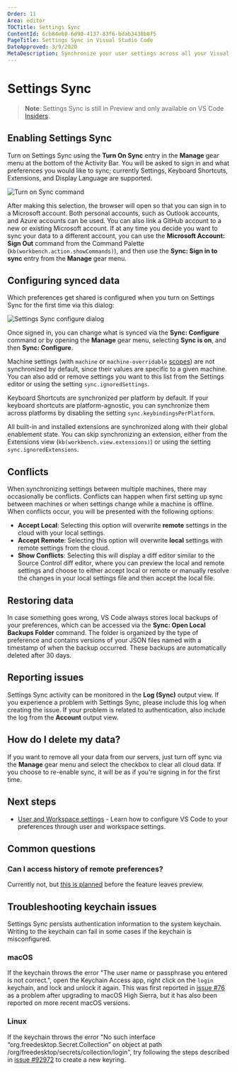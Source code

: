 ```yaml
---
Order: 11
Area: editor
TOCTitle: Settings Sync
ContentId: 6cb84e60-6d90-4137-83f6-bdab3438b8f5
PageTitle: Settings Sync in Visual Studio Code
DateApproved: 3/9/2020
MetaDescription: Synchronize your user settings across all your Visual Studio Code instances.
---
```

# Settings Sync

>**Note**: Settings Sync is still in Preview and only available on VS Code [Insiders](/insiders).

## Enabling Settings Sync

Turn on Settings Sync using the **Turn On Sync** entry in the **Manage** gear menu at the bottom of the Activity Bar. You will be asked to sign in and what preferences you would like to sync; currently Settings, Keyboard Shortcuts, Extensions, and Display Language are supported.

![Turn on Sync command](images/settings-sync/turn-on-sync.png)

After making this selection, the browser will open so that you can sign in to a Microsoft account. Both personal accounts, such as Outlook accounts, and Azure accounts can be used. You can also link a GitHub account to a new or existing Microsoft account. If at any time you decide you want to sync your data to a different account, you can use the **Microsoft Account: Sign Out** command from the Command Palette (`kb(workbench.action.showCommands)`), and then use the **Sync: Sign in to sync** entry from the **Manage** gear menu.

## Configuring synced data

Which preferences get shared is configured when you turn on Settings Sync for the first time via this dialog:

![Settings Sync configure dialog](images/settings-sync/sync-configure.png)

Once signed in, you can change what is synced via the **Sync: Configure** command or by opening the **Manage** gear menu, selecting **Sync is on**, and then **Sync: Configure**.

Machine settings (with `machine` or `machine-overridable` [scopes](/updates/v1_34.md#machinespecific-settings)) are not synchronized by default, since their values are specific to a given machine. You can also add or remove settings you want to this list from the Settings editor or using the setting `sync.ignoredSettings`.

Keyboard Shortcuts are synchronized per platform by default. If your keyboard shortcuts are platform-agnostic, you can synchronize them across platforms by disabling the setting `sync.keybindingsPerPlatform`.

All built-in and installed extensions are synchronized along with their global enablement state. You can skip synchronizing an extension, either from the Extensions view (`kb(workbench.view.extensions)`) or using the setting `sync.ignoredExtensions`.

## Conflicts

When synchronizing settings between multiple machines, there may occasionally be conflicts. Conflicts can happen when first setting up sync between machines or when settings change while a machine is offline. When conflicts occur, you will be presented with the following options:

- **Accept Local**: Selecting this option will overwrite **remote** settings in the cloud with your local settings.
- **Accept Remote**: Selecting this option will overwrite **local** settings with remote settings from the cloud.
- **Show Conflicts**: Selecting this will display a diff editor similar to the Source Control diff editor, where you can preview the local and remote settings and choose to either accept local or remote or manually resolve the changes in your local settings file and then accept the local file.

## Restoring data

In case something goes wrong, VS Code always stores local backups of your preferences, which can be accessed via the **Sync: Open Local Backups Folder** command. The folder is organized by the type of preference and contains versions of your JSON files named with a timestamp of when the backup occurred. These backups are automatically deleted after 30 days.

## Reporting issues

Settings Sync activity can be monitored in the **Log (Sync)** output view. If you experience a problem with Settings Sync, please include this log when creating the issue. If your problem is related to authentication, also include the log from the **Account** output view.

## How do I delete my data?

If you want to remove all your data from our servers, just turn off sync via the **Manage** gear menu and select the checkbox to clear all cloud data. If you choose to re-enable sync, it will be as if you're signing in for the first time.

## Next steps

* [User and Workspace settings](/docs/getstarted/settings.md) - Learn how to configure VS Code to your preferences through user and workspace settings.

## Common questions

### Can I access history of remote preferences?

Currently not, but [this is planned](https://github.com/microsoft/vscode/issues/85619) before the feature leaves preview.

## Troubleshooting keychain issues

Settings Sync persists authentication information to the system keychain. Writing to the keychain can fail in some cases if the keychain is misconfigured.

### macOS

If the keychain throws the error "The user name or passphrase you entered is not correct.", open the Keychain Access app, right click on the `login` keychain, and lock and unlock it again. This was first reported in [issue #76](https://github.com/atom/node-keytar/issues/76) as a problem after upgrading to macOS High Sierra, but it has also been reported on more recent macOS versions.

### Linux

If the keychain throws the error "No such interface “org.freedesktop.Secret.Collection” on object at path /org/freedesktop/secrets/collection/login", try following the steps described in [issue #92972](https://github.com/microsoft/vscode/issues/92972#issuecomment-602919353) to create a new keyring.